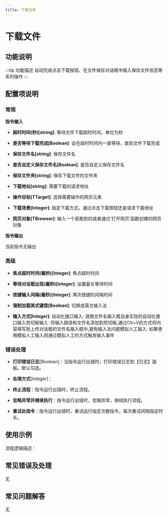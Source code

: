 ```yaml
---
title: 下载文件
---
```


# 下载文件

## 功能说明

:::tip 功能描述
自动完成点击下载按钮、在文件保存对话框中输入保存文件信息等系列操作
:::

## 配置项说明

### 常规

**指令输入**

- **超时时间(秒)[string]**: 等待文件下载超时时间，单位为秒

- **是否等待下载完成[Boolean]**: 会在超时时间内一直等待，直到文件下载完成

- **保存文件名[string]**: 保存文件名

- **是否自定义保存文件名[Boolean]**: 是否自定义保存文件名

- **保存文件夹[string]**: 保存下载文件的文件夹

- **下载地址[string]**: 需要下载的请求地址

- **操作目标[TTarget]**: 选择需要操作的网页元素

- **下载场景[Integer]**: 指定下载方式。通过点击下载按钮还是请求下载地址

- **网页对象[TBrowser]**: 输入一个获取到的或者通过'打开网页'函数创建的网页对象


**指令输出**

当前指令无输出

### 高级

- **焦点超时时间(毫秒)[Integer]**: 焦点超时时间

- **等待对话框出现(毫秒)[Integer]**: 设置最长等待时间

- **按键输入间隔(毫秒)[Integer]**: 两次按键的间隔时间

- **强制加载美式键盘[Boolean]**: 切换成英文输入法

- **输入方式[Integer]**: 自动化接口输入: 调用文件名输入框自身实现的自动化接口输入剪切板输入: 将输入路径和文件名添加到剪切板,通过Ctr+V的方式将内容填写到上传对话框的文件名输入框中,避免输入法问题模拟人工输入: 如果使用模拟人工输入则通过模拟人工的方式触发输入事件

### 错误处理

- **打印错误日志**[Boolean]：当指令运行出错时，打印错误日志到【日志】面板。默认勾选。

- **处理方式**[Integer]：

 - **终止流程**：指令运行出错时，终止流程。

 - **忽略异常并继续执行**：指令运行出错时，忽略异常，继续执行流程。

 - **重试此指令**：指令运行出错时，重试运行指定次数指令，每次重试间隔指定时长。

## 使用示例

流程逻辑描述：

## 常见错误及处理

无

## 常见问题解答

无

